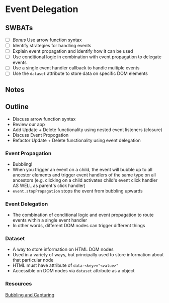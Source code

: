 # Event Delegation

## SWBATs
- [ ] *Bonus* Use arrow function syntax
- [ ] Identify strategies for handling events
- [ ] Explain event propagation and identify how it can be used
- [ ] Use conditional logic in combination with event propagation to delegate events
- [ ] Use a single event handler callback to handle multiple events
- [ ] Use the `dataset` attribute to store data on specific DOM elements

## Notes

## Outline
- Discuss arrow function syntax
- Review our app
- Add Update + Delete functionality using nested event listeners (closure)
- Discuss Event Propogation
- Refactor Update + Delete functionality using event delegation

### Event Propagation
- Bubbling!
- When you trigger an event on a child, the event will bubble up to all ancestor elements and trigger event handlers of the same type on all ancestors (e.g. clicking on a child activates child's event click handler AS WELL as parent's click handler)
- `event.stopPropagation` stops the event from bubbling upwards

### Event Delegation
- The combination of conditional logic and event propagation to route events within a single event handler
- In other words, different DOM nodes can trigger different things

### Dataset
- A way to store information on HTML DOM nodes
- Used in a variety of ways, but principally used to store information about that particular node
- HTML must have attribute of `data-<key>="<value>"`
- Accessible on DOM nodes via `dataset` attribute as a object

### Resources
[Bubbling and Capturing](https://javascript.info/bubbling-and-capturing)